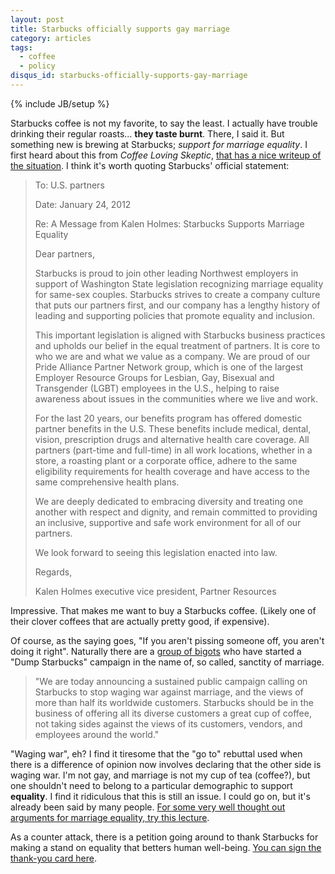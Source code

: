 ```yaml
---
layout: post
title: Starbucks officially supports gay marriage
category: articles
tags:
  - coffee
  - policy
disqus_id: starbucks-officially-supports-gay-marriage
---
```

{% include JB/setup %}

Starbucks coffee is not my favorite, to say the least. I actually have trouble drinking their regular roasts... **they taste burnt**. There, I said it. But something new is brewing at Starbucks; *support for marriage equality*. I first heard about this from *Coffee Loving Skeptic*, [that has a nice writeup of the situation][cls]. I think it's worth quoting Starbucks' official statement:

>To: U.S. partners
>
>Date: January 24, 2012
>
>Re: A Message from Kalen Holmes: Starbucks Supports Marriage Equality
>
>Dear partners,
>
>Starbucks is proud to join other leading Northwest employers in support of Washington State legislation 
>recognizing marriage equality for same-sex couples. Starbucks strives to create a company culture that 
>puts our partners first, and our company has a lengthy history of leading and supporting policies that 
>promote equality and inclusion.
>
>This important legislation is aligned with Starbucks business practices and upholds our belief in the
>equal treatment of partners. It is core to who we are and what we value as a company. We are proud
>of our Pride Alliance Partner Network group, which is one of the largest Employer Resource Groups for
>Lesbian, Gay, Bisexual and Transgender (LGBT) employees in the U.S., helping to raise awareness about
>issues in the communities where we live and work.
>
>For the last 20 years, our benefits program has offered domestic partner benefits in the U.S. These benefits
>include medical, dental, vision, prescription drugs and alternative health care coverage. All partners
>(part-time and full-time) in all work locations, whether in a store, a roasting plant or a corporate office,
>adhere to the same eligibility requirements for health coverage and have access to the same comprehensive
>health plans.
>
>We are deeply dedicated to embracing diversity and treating one another with respect and dignity, and remain
>committed to providing an inclusive, supportive and safe work environment for all of our partners.
>
>We look forward to seeing this legislation enacted into law.
>
>Regards,
>
>Kalen Holmes
>executive vice president, Partner Resources

Impressive. That makes me want to buy a Starbucks coffee. (Likely one of their clover coffees that are actually pretty good, if expensive).

Of course, as the saying goes, "If you aren't pissing someone off, you aren't doing it right". Naturally there are a <a href="http://www.nationformarriage.org/site/apps/nlnet/content2.aspx?c=omL2KeN0LzH&b=5075187&ct=11668189&notoc=1" rel="nofollow">group of bigots</a> who have started a "Dump Starbucks" campaign in the name of, so called, sanctity of marriage.

> "We are today announcing a sustained public campaign calling on Starbucks to stop waging war against marriage, and the views of more than half its worldwide customers.
> Starbucks should be in the business of offering all its diverse customers a great cup of coffee, not taking sides against the views of its customers, vendors, and employees
> around the world."

"Waging war", eh? I find it tiresome that the "go to" rebuttal used when there is a difference of opinion now involves declaring that the other side is waging war. I'm not gay, and marriage is not my cup of tea (coffee?), but one shouldn't need to belong to a particular demographic to support **equality**. I find it ridiculous that this is still an issue. I could go on, but it's already been said by many people. [For some very well thought out arguments for marriage equality, try this lecture][vid].

As a counter attack, there is a petition going around to thank Starbucks for making a stand on equality that betters human well-being. [You can sign the thank-you card here][petition].

[cls]: http://coffeelovingskeptic.com/?p=1387 "Starbucks being boycotted for supporting gay marriage"
[petition]: http://sumofus.org/campaigns/thank-starbucks/?sub=taf "Thank Starbucks for supporting gay marriage"
[vid]: http://www.youtube.com/watch?v=tyX_uI9AdIE "What's so queer about gay marriage?"